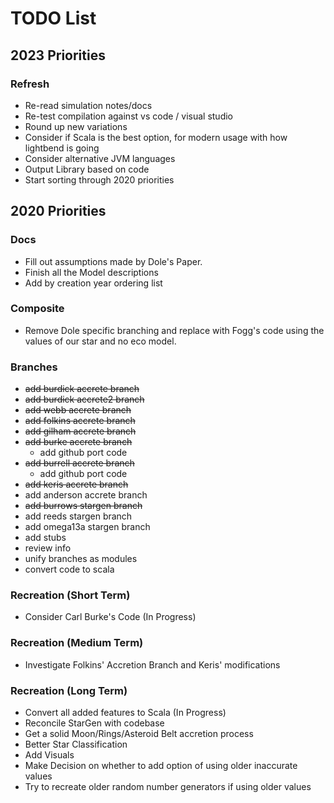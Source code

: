# TODO List

## 2023 Priorities

### Refresh
- Re-read simulation notes/docs
- Re-test compilation against vs code / visual studio
- Round up new variations
- Consider if Scala is the best option, for modern usage with how lightbend is going
- Consider alternative JVM languages
- Output Library based on code
- Start sorting through 2020 priorities

## 2020 Priorities

### Docs

- Fill out assumptions made by Dole's Paper.
- Finish all the Model descriptions
- Add by creation year ordering list

### Composite

- Remove Dole specific branching and replace with Fogg's code using the values of our star and no eco model.

### Branches
- ~~add burdick accrete branch~~
- ~~add burdick accrete2 branch~~
- ~~add webb accrete branch~~
- ~~add folkins accrete branch~~
- ~~add gilham accrete branch~~
- ~~add burke accrete branch~~
    - add github port code
- ~~add burrell accrete branch~~
    - add github port code
- ~~add keris accrete branch~~
- add anderson accrete branch
- ~~add burrows stargen branch~~
- add reeds stargen branch
- add omega13a stargen branch
- add stubs
- review info
- unify branches as modules
- convert code to scala

### Recreation (Short Term)
- Consider Carl Burke's Code (In Progress)
   
### Recreation (Medium Term)
- Investigate Folkins' Accretion Branch and Keris' modifications
   
### Recreation (Long Term)
- Convert all added features to Scala (In Progress)
- Reconcile StarGen with codebase
- Get a solid Moon/Rings/Asteroid Belt accretion process
- Better Star Classification
- Add Visuals
- Make Decision on whether to add option of using older inaccurate values
- Try to recreate older random number generators if using older values